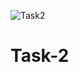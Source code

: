 ![Task2](https://user-images.githubusercontent.com/85441662/124905502-bae49b80-e003-11eb-8f86-93ec054039d4.png)
# Task-2

